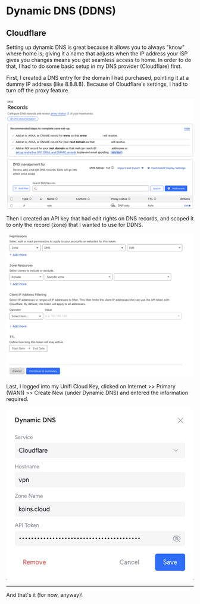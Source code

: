 # Dynamic DNS (DDNS)

## Cloudflare

Setting up dynamic DNS is great because it allows you to always "know" where home is; giving it a name that adjusts when the IP address your ISP gives you changes means you get seamless access to home. In order to do that, I had to do some basic setup in my DNS provider (Cloudflare) first.

First, I created a DNS entry for the domain I had purchased, pointing it at a dummy IP address (like 8.8.8.8). Because of Cloudflare's settings, I had to turn off the proxy feature.

<img src="images/cloudflare/00_cloudflare_dns_entry.png" alt="" />

Then I created an API key that had edit rights on DNS records, and scoped it to only the record (zone) that I wanted to use for DDNS.

<img src="images/cloudflare/01_cloudflare_api_key.png" alt="" />

Last, I logged into my Unifi Cloud Key, clicked on Internet >> Primary (WAN1) >> Create New (under Dynamic DNS) and entered the information required.

<img src="images/cloudflare/02_unifi_ddns_configuration.png" alt="" />


---
And that's it (for now, anyway)!